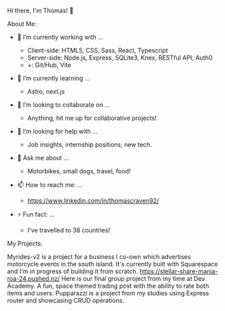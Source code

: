 Hi there, I'm Thomas! 👋

About Me:
 
- 🔭 I’m currently working with ...
  - Client-side: HTML5, CSS, Sass, React, Typescript
  - Server-side: Node.js, Express, SQLite3, Knex, RESTful API, Auth0
  - +: Git/Hub, Vite

- 🌱 I’m currently learning ...
   - Astro, next.js
    
- 👯 I’m looking to collaborate on ...
  - Anything, hit me up for collaborative projects!
 
- 🤔 I’m looking for help with ...
  - Job insights, internship positions, new tech.
 
- 💬 Ask me about ...
  - Motorbikes, small dogs, travel, food!
    
- 📫 How to reach me: ...
  - https://www.linkedin.com/in/thomascraven92/

- ⚡ Fun fact: ...
  - I've travelled to 38 countries!

My Projects:

Myrides-v2 is a project for a business I co-own which advertises motorcycle events in the south island. It's currently built with Squarespace and I'm in progress of building it from scratch.
https://stellar-share-mania-roa-24.pushed.nz/ Here is our final group project from my time at Dev Academy. A fun, space themed trading post with the ability to rate both items and users.
Pupparazzi is a project from my studies using Express router and showcasing CRUD operations.
